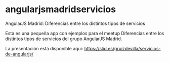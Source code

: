 angularjsmadridservicios
========================

AngularJS Madrid: Diferencias entre los distintos tipos de servicios

Esta es una pequeña app con ejemplos para el meetup Diferencias entre los distintos tipos de servicios del grupo AngularJS Madrid.

La presentación está disponible aquí: https://slid.es/gruizdevilla/servicios-de-angularjs/
